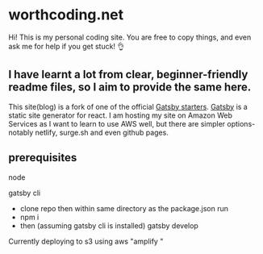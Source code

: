 # worthcoding.net #

Hi!
This is my personal coding site.  You are free to copy things, and even ask me for help if you get stuck!   :ok_hand:
## I have learnt a lot from clear, beginner-friendly readme files, so I aim to provide the same here. ##

This site(blog) is a fork of one of the official [Gatsby starters](https://next.gatsbyjs.org/docs/gatsby-starters/).  [Gatsby](https://next.gatsbyjs.org/) is a static site generator for react.  I am hosting my site on Amazon Web Services as I want to learn to use AWS well, but there are simpler options- notably netlify, surge.sh and even github pages.

## prerequisites
node

gatsby cli


- clone repo then within same directory as the package.json run
- npm i
- then (assuming gatsby cli is installed)
gatsby develop




Currently deploying to s3 using aws "amplify "

